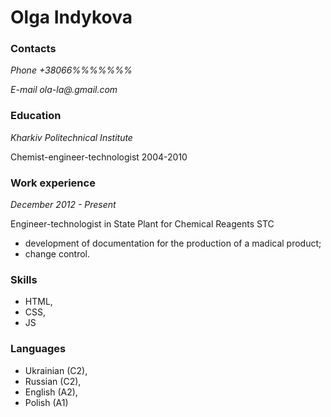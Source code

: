 # Olga Indykova
### Contacts
*Phone +38066%%%%%%%*

*E-mail ola-la@.gmail.com*

### Education
*Kharkiv Politechnical Institute*

Chemist-engineer-technologist 2004-2010

### Work experience
*December 2012 - Present*

Engineer-technologist in State Plant for Chemical Reagents STC

+ development of documentation for the production of a madical product;
+ change control.

### Skills
- HTML, 
- CSS,
- JS

### Languages
- Ukrainian (C2),
- Russian (C2),
- English (A2),
- Polish (A1)
